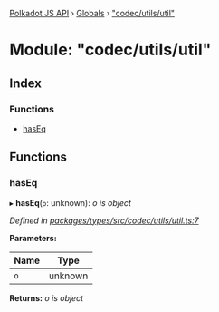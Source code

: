 [Polkadot JS API](../README.md) › [Globals](../globals.md) › ["codec/utils/util"](_codec_utils_util_.md)

# Module: "codec/utils/util"

## Index

### Functions

* [hasEq](_codec_utils_util_.md#haseq)

## Functions

###  hasEq

▸ **hasEq**(`o`: unknown): *o is object*

*Defined in [packages/types/src/codec/utils/util.ts:7](https://github.com/polkadot-js/api/blob/47fc4a2b3c/packages/types/src/codec/utils/util.ts#L7)*

**Parameters:**

Name | Type |
------ | ------ |
`o` | unknown |

**Returns:** *o is object*
